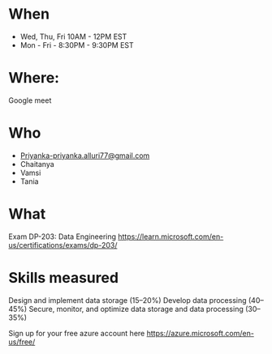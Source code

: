 # When 

* Wed, Thu, Fri 10AM - 12PM EST 
* Mon - Fri - 8:30PM - 9:30PM EST

# Where: 

Google meet

# Who
* Priyanka-priyanka.alluri77@gmail.com
* Chaitanya 
* Vamsi
* Tania

# What 

Exam DP-203: Data Engineering https://learn.microsoft.com/en-us/certifications/exams/dp-203/

# Skills measured
Design and implement data storage (15–20%)
Develop data processing (40–45%)
Secure, monitor, and optimize data storage and data processing (30–35%)

Sign up for your free azure account here https://azure.microsoft.com/en-us/free/

